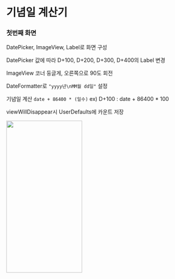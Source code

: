 # 기념일 계산기

### 첫번째 화면

DatePicker, ImageView, Label로 화면 구성

DatePicker 값에 따라 D+100, D+200, D+300, D+400의 Label 변경

ImageView 코너 둥글게, 오른쪽으로 90도 회전

DateFormatter로 ```"yyyy년\nMM월 dd일"``` 설정

기념일 계산 ```date + 86400 * (일수)``` ex) D+100 : date + 86400 * 100

viewWillDisappear시 UserDefaults에 카운트 저장

<img src="https://velog.velcdn.com/images/rytak108/post/836b68bd-850e-4590-9e98-84b03d9ca22f/image.gif" width="200" height="400"/>
